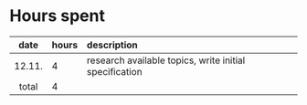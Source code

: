 # Hours spent

| date | hours | description  |
| :----:|:-----| :-----|
| 12.11. | 4    | research available topics, write initial specification |
| total   | 4   | | 